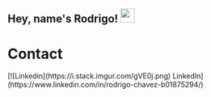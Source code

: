 ## Hey, name's Rodrigo! <img src="https://media.giphy.com/media/hvRJCLFzcasrR4ia7z/giphy.gif" width="28px" height="28px">
<h1>Contact</h1> 
[![Linkedin](https://i.stack.imgur.com/gVE0j.png) LinkedIn](https://www.linkedin.com/in/rodrigo-chavez-b01875294/)
